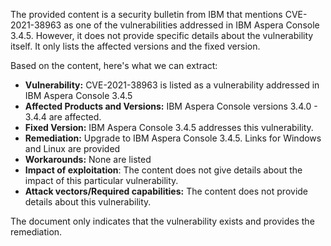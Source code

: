 The provided content is a security bulletin from IBM that mentions CVE-2021-38963 as one of the vulnerabilities addressed in IBM Aspera Console 3.4.5. However, it does not provide specific details about the vulnerability itself. It only lists the affected versions and the fixed version.

Based on the content, here's what we can extract:

*   **Vulnerability:** CVE-2021-38963 is listed as a vulnerability addressed in IBM Aspera Console 3.4.5
*   **Affected Products and Versions:** IBM Aspera Console versions 3.4.0 - 3.4.4 are affected.
*   **Fixed Version:** IBM Aspera Console 3.4.5 addresses this vulnerability.
*   **Remediation:** Upgrade to IBM Aspera Console 3.4.5. Links for Windows and Linux are provided
*   **Workarounds:** None are listed
*   **Impact of exploitation**:  The content does not give details about the impact of this particular vulnerability.
*   **Attack vectors/Required capabilities:** The content does not provide details about this vulnerability.

The document only indicates that the vulnerability exists and provides the remediation.